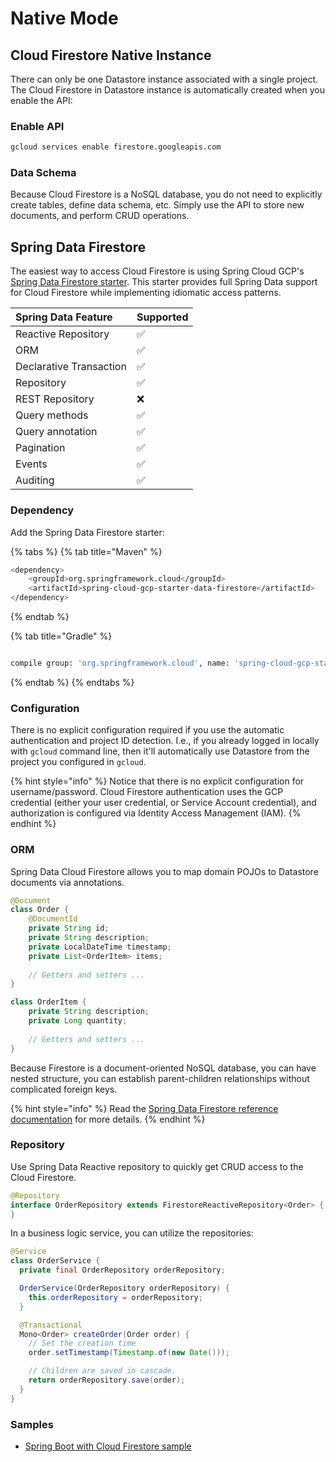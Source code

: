 # Native Mode

## Cloud Firestore Native Instance

There can only be one Datastore instance associated with a single project. The Cloud Firestore in Datastore instance is automatically created when you enable the API:

### Enable API

```bash
gcloud services enable firestore.googleapis.com
```

### Data Schema

Because Cloud Firestore is a NoSQL database, you do not need to explicitly create tables, define data schema, etc. Simply use the API to store new documents, and perform CRUD operations.

## Spring Data Firestore

The easiest way to access Cloud Firestore is using Spring Cloud GCP's [Spring Data Firestore starter](https://cloud.spring.io/spring-cloud-static/spring-cloud-gcp/current/reference/html/#spring-data-reactive-repositories-for-cloud-firestore). This starter provides full Spring Data support for Cloud Firestore while implementing idiomatic access patterns.

| Spring Data Feature | Supported |
| :--- | :--- |
| Reactive Repository | ✅ |
| ORM | ✅ |
| Declarative Transaction | ✅ |
| Repository | ✅ |
| REST Repository | ❌ |
| Query methods | ✅ |
| Query annotation | ✅ |
| Pagination | ✅ |
| Events | ✅ |
| Auditing | ✅ |

### Dependency

Add the Spring Data Firestore starter:

{% tabs %}
{% tab title="Maven" %}
```bash
<dependency>
    <groupId>org.springframework.cloud</groupId>
    <artifactId>spring-cloud-gcp-starter-data-firestore</artifactId>
</dependency>
```
{% endtab %}

{% tab title="Gradle" %}
```bash

compile group: 'org.springframework.cloud', name: 'spring-cloud-gcp-starter-data-firestore'
```
{% endtab %}
{% endtabs %}

### Configuration

There is no explicit configuration required if you use the automatic authentication and project ID detection. I.e., if you already logged in locally with `gcloud` command line, then it'll automatically use Datastore from the project you configured in `gcloud`.

{% hint style="info" %}
Notice that there is no explicit configuration for username/password. Cloud Firestore authentication uses the GCP credential \(either your user credential, or Service Account credential\), and authorization is configured via Identity Access Management \(IAM\).
{% endhint %}

### ORM

Spring Data Cloud Firestore allows you to map domain POJOs to Datastore documents via annotations.

```java
@Document
class Order {
	@DocumentId
	private String id;
	private String description;
	private LocalDateTime timestamp;
	private List<OrderItem> items;
	
	// Getters and setters ...
}

class OrderItem {
	private String description;
	private Long quantity;
	
	// Getters and setters ...
}
```

Because Firestore is a document-oriented NoSQL database, you can have nested structure, you can establish parent-children relationships without complicated foreign keys.

{% hint style="info" %}
Read the [Spring Data Firestore reference documentation](https://cloud.spring.io/spring-cloud-static/spring-cloud-gcp/current/reference/html/#object-mapping-3) for more details.
{% endhint %}

### Repository

Use Spring Data Reactive repository to quickly get CRUD access to the Cloud Firestore.

```java
@Repository
interface OrderRepository extends FirestoreReactiveRepository<Order> {
}
```

In a business logic service, you can utilize the repositories:

```java
@Service
class OrderService {
  private final OrderRepository orderRepository;

  OrderService(OrderRepository orderRepository) {
    this.orderRepository = orderRepository;
  }

  @Transactional
  Mono<Order> createOrder(Order order) {
    // Set the creation time
    order.setTimestamp(Timestamp.of(new Date()));

    // Children are saved in cascade.
    return orderRepository.save(order);
  }
}
```

### Samples

* [Spring Boot with Cloud Firestore sample](https://github.com/spring-cloud/spring-cloud-gcp/tree/master/spring-cloud-gcp-data-firestore)


